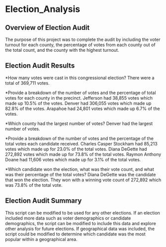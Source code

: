 # Election_Analysis
## Overview of Election Audit
The purpose of this project was to complete the audit by including the voter turnout for each county, the percentage of votes from each county out of the total count, and the county with the highest turnout. 

## Election Audit Results
*How many votes were cast in this congressional election?
There were a total of 369,711 votes. 

*Provide a breakdown of the number of votes and the percentage of total votes for each county in the precinct.
Jefferson had 38,855 votes which made up 10.5% of the votes. 
Denver had 306,055 votes which made up 82.8% of the votes. 
Arapahoe had 24,801 votes which made up 6.7% of the votes. 

*Which county had the largest number of votes?
Denver had the largest number of votes.  

*Provide a breakdown of the number of votes and the percentage of the total votes each candidate received.
Charles Casper Stockham had 85,213 votes which made up for 23.0% of the total votes. 
Diana DeGette had 272,892 votes which made up for 73.8% of the total votes. 
Raymon Anthony Doane had 11,606 votes which made up for 3.1% of the total votes. 

*Which candidate won the election, what was their vote count, and what was their percentage of the total votes?
Diana DeGette was the candidate that won the election. They won with a winning vote count of 272,892 which was 73.8% of the total vote. 

## Election Audit Summary
This script can be modified to be used for any other elections. If an election included more data such as voter demographics or candidate demographics, the script can be modified to include this data and explore other analysis for future elections. If geographical data was included, the script could be modified to determine which candidate was the most popular within a geographical area. 
